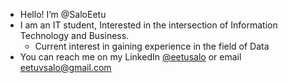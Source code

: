 - Hello! I’m @SaloEetu
- I am an IT student, Interested in the intersection of Information Technology and Business.
  - Current interest in gaining experience in the field of Data
- You can reach me on my LinkedIn [@eetusalo](https://www.linkedin.com/in/eetusalo/) or email eetuvsalo@gmail.com

<!---
SaloEetu/SaloEetu is a ✨ special ✨ repository because its `README.md` (this file) appears on your GitHub profile.
You can click the Preview link to take a look at your changes.
--->

